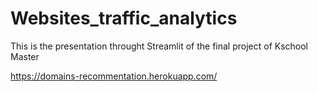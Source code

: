 # Websites_traffic_analytics

This is the presentation throught Streamlit of the final project of Kschool Master

https://domains-recommentation.herokuapp.com/
